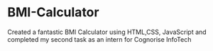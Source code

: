 # BMI-Calculator
Created a fantastic BMI Calculator using HTML,CSS, JavaScript and completed my second task as an intern for Cognorise InfoTech
